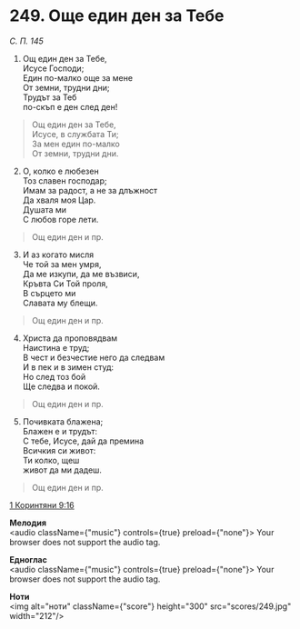 # 249. Още един ден за Тебе

_С. П. 145_

1. Ощ един ден за Тебе,  
Исусе Господи;  
Един по-малко още за мене  
От земни, трудни дни;  
Трудът за Теб  
по-скъп е ден след ден!  

> Ощ един ден за Тебе,  
> Исусе, в службата Ти;  
> За мен един по-малко  
> От земни, трудни дни.  

2. О, колко е любезен  
Тоз славен господар;  
Имам за радост, а не за длъжност  
Да хваля моя Цар.  
Душата ми  
С любов горе лети.  

> Ощ един ден и пр.  

3. И аз когато мисля  
Че той за мен умря,  
Да ме изкупи, да ме възвиси,  
Кръвта Си Той проля,  
В сърцето ми  
Славата му блещи.  

> Ощ един ден и пр.  

4. Христа да проповядвам  
Наистина е труд;  
В чест и безчестие него да следвам  
И в пек и в зимен студ:  
Но след тоз бой  
Ще следва и покой.  

> Ощ един ден и пр.  

5. Почивката блажена;  
Блажен е и трудът:  
С тебе, Исусе, дай да премина  
Всичкия си живот:  
Ти колко, щеш  
живот да ми дадеш.  

> Ощ един ден и пр.

[1 Коринтяни 9:16](http://biblia.bg/index.php?k=53&g=9&s=16)

**Мелодия**  
<audio className={"music"} controls={true} preload={"none"}>
    <source src="mp3/249.mp3" type="audio/mpeg"/>
    Your browser does not support the audio tag.
</audio>

**Едноглас**  
<audio className={"music"} controls={true} preload={"none"}>
    <source src="transp/249.mp3" type="audio/mpeg"/>
    Your browser does not support the audio tag.
</audio>

**Ноти**  
<img alt="ноти" className={"score"} height="300" src="scores/249.jpg" width="212"/>
